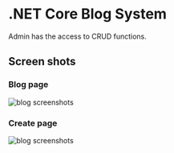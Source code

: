 **.NET Core Blog System**
===================
Admin has the access to CRUD functions.

## Screen shots
### Blog page
![blog screenshots](http://mengqiao.us/images/bblog-blog.PNG)
### Create page
![blog screenshots](http://mengqiao.us/images/bblog-create.PNG)